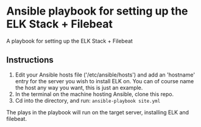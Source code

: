 # Ansible playbook for setting up the ELK Stack + Filebeat

A playbook for setting up the ELK Stack + Filebeat

## Instructions
 
 1. Edit your Ansible hosts file ('/etc/ansible/hosts') and add an 'hostname' entry for the server you wish to install ELK on. You can of course name the host any way you want, this is just an example. 
 2. In the terminal on the machine hosting Ansible, clone this repo.
 3. Cd into the directory, and run:
 `ansible-playbook site.yml`
 
 The plays in the playbook will run on the target server, installing ELK and filebeat. 
 

